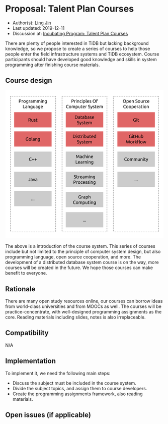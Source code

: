 # Proposal: Talent Plan Courses

- Author(s): [Ling Jin](https://github.com/JinLingChristoher)
- Last updated: 2019-12-11
- Discussion at: [Incubating Program: Talent Plan Courses](https://github.com/pingcap/community/issues/130)

There are plenty of people interested in TiDB but lacking background knowledge, so we propose to create a series of courses to help those people enter the field infrastructure systems and TiDB ecosystem. Course participants should have developed good knowledge and skills in system programming after finishing course materials.

## Course design

![course map](./course-ex.png)

The above is a introduction of the course system. This series of courses include but not limited to the principle of computer system design, but also programming language, open source cooperation, and more. The development of a distributed database system course is on the way, more courses will be created in the future. We hope those courses can make benefit to everyone.

## Rationale

There are many open study resources online, our courses can borrow ideas from world-class universities and from MOOCs as well. The courses will be practice-concentrate, with well-designed programming assignments as the core. Reading materials including slides, notes is also irreplaceable.

## Compatibility

N/A

## Implementation

To implement it, we need the following main steps:

- Discuss the subject must be included in the course system.
- Divide the subject topics, and assign them to course developers.
- Create the programming assignments framework, also reading materials.

## Open issues (if applicable)
